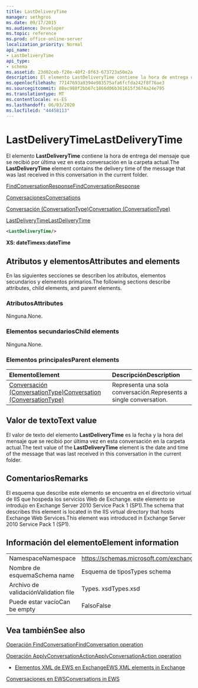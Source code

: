 ```yaml
---
title: LastDeliveryTime
manager: sethgros
ms.date: 09/17/2015
ms.audience: Developer
ms.topic: reference
ms.prod: office-online-server
localization_priority: Normal
api_name:
- LastDeliveryTime
api_type:
- schema
ms.assetid: 23d02ceb-f28e-40f2-8f63-673723a50e2a
description: El elemento LastDeliveryTime contiene la hora de entrega del mensaje que se recibió por última vez en esta conversación en la carpeta actual.
ms.openlocfilehash: 77147693a9394e983575afa6fcfda242f8f76ae3
ms.sourcegitcommit: 88ec988f2bb67c1866d06b361615f3674a24e795
ms.translationtype: MT
ms.contentlocale: es-ES
ms.lasthandoff: 06/03/2020
ms.locfileid: "44458113"
---
```

# <a name="lastdeliverytime"></a><span data-ttu-id="9afba-103">LastDeliveryTime</span><span class="sxs-lookup"><span data-stu-id="9afba-103">LastDeliveryTime</span></span>

<span data-ttu-id="9afba-104">El elemento **LastDeliveryTime** contiene la hora de entrega del mensaje que se recibió por última vez en esta conversación en la carpeta actual.</span><span class="sxs-lookup"><span data-stu-id="9afba-104">The **LastDeliveryTime** element contains the delivery time of the message that was last received in this conversation in the current folder.</span></span> 
  
[<span data-ttu-id="9afba-105">FindConversationResponse</span><span class="sxs-lookup"><span data-stu-id="9afba-105">FindConversationResponse</span></span>](findconversationresponse.md)
  
[<span data-ttu-id="9afba-106">Conversaciones</span><span class="sxs-lookup"><span data-stu-id="9afba-106">Conversations</span></span>](conversations-ex15websvcsotherref.md)
  
[<span data-ttu-id="9afba-107">Conversación (ConversationType)</span><span class="sxs-lookup"><span data-stu-id="9afba-107">Conversation (ConversationType)</span></span>](conversation-conversationtype.md)
  
[<span data-ttu-id="9afba-108">LastDeliveryTime</span><span class="sxs-lookup"><span data-stu-id="9afba-108">LastDeliveryTime</span></span>](lastdeliverytime.md)
  
```XML
<LastDeliveryTime/>
```

 <span data-ttu-id="9afba-109">**XS: dateTime**</span><span class="sxs-lookup"><span data-stu-id="9afba-109">**xs:dateTime**</span></span>
## <a name="attributes-and-elements"></a><span data-ttu-id="9afba-110">Atributos y elementos</span><span class="sxs-lookup"><span data-stu-id="9afba-110">Attributes and elements</span></span>

<span data-ttu-id="9afba-111">En las siguientes secciones se describen los atributos, elementos secundarios y elementos primarios.</span><span class="sxs-lookup"><span data-stu-id="9afba-111">The following sections describe attributes, child elements, and parent elements.</span></span>
  
### <a name="attributes"></a><span data-ttu-id="9afba-112">Atributos</span><span class="sxs-lookup"><span data-stu-id="9afba-112">Attributes</span></span>

<span data-ttu-id="9afba-113">Ninguna.</span><span class="sxs-lookup"><span data-stu-id="9afba-113">None.</span></span>
  
### <a name="child-elements"></a><span data-ttu-id="9afba-114">Elementos secundarios</span><span class="sxs-lookup"><span data-stu-id="9afba-114">Child elements</span></span>

<span data-ttu-id="9afba-115">Ninguna.</span><span class="sxs-lookup"><span data-stu-id="9afba-115">None.</span></span>
  
### <a name="parent-elements"></a><span data-ttu-id="9afba-116">Elementos principales</span><span class="sxs-lookup"><span data-stu-id="9afba-116">Parent elements</span></span>

|<span data-ttu-id="9afba-117">**Elemento**</span><span class="sxs-lookup"><span data-stu-id="9afba-117">**Element**</span></span>|<span data-ttu-id="9afba-118">**Descripción**</span><span class="sxs-lookup"><span data-stu-id="9afba-118">**Description**</span></span>|
|:-----|:-----|
|[<span data-ttu-id="9afba-119">Conversación (ConversationType)</span><span class="sxs-lookup"><span data-stu-id="9afba-119">Conversation (ConversationType)</span></span>](conversation-conversationtype.md) <br/> |<span data-ttu-id="9afba-120">Representa una sola conversación.</span><span class="sxs-lookup"><span data-stu-id="9afba-120">Represents a single conversation.</span></span>  <br/> |
   
## <a name="text-value"></a><span data-ttu-id="9afba-121">Valor de texto</span><span class="sxs-lookup"><span data-stu-id="9afba-121">Text value</span></span>

<span data-ttu-id="9afba-122">El valor de texto del elemento **LastDeliveryTime** es la fecha y la hora del mensaje que se recibió por última vez en esta conversación en la carpeta actual.</span><span class="sxs-lookup"><span data-stu-id="9afba-122">The text value of the **LastDeliveryTime** element is the date and time of the message that was last received in this conversation in the current folder.</span></span> 
  
## <a name="remarks"></a><span data-ttu-id="9afba-123">Comentarios</span><span class="sxs-lookup"><span data-stu-id="9afba-123">Remarks</span></span>

<span data-ttu-id="9afba-124">El esquema que describe este elemento se encuentra en el directorio virtual de IIS que hospeda los servicios Web de Exchange. este elemento se introdujo en Exchange Server 2010 Service Pack 1 (SP1).</span><span class="sxs-lookup"><span data-stu-id="9afba-124">The schema that describes this element is located in the IIS virtual directory that hosts Exchange Web Services.This element was introduced in Exchange Server 2010 Service Pack 1 (SP1).</span></span>
  
## <a name="element-information"></a><span data-ttu-id="9afba-125">Información del elemento</span><span class="sxs-lookup"><span data-stu-id="9afba-125">Element information</span></span>

|||
|:-----|:-----|
|<span data-ttu-id="9afba-126">Namespace</span><span class="sxs-lookup"><span data-stu-id="9afba-126">Namespace</span></span>  <br/> |https://schemas.microsoft.com/exchange/services/2006/types  <br/> |
|<span data-ttu-id="9afba-127">Nombre de esquema</span><span class="sxs-lookup"><span data-stu-id="9afba-127">Schema name</span></span>  <br/> |<span data-ttu-id="9afba-128">Esquema de tipos</span><span class="sxs-lookup"><span data-stu-id="9afba-128">Types schema</span></span>  <br/> |
|<span data-ttu-id="9afba-129">Archivo de validación</span><span class="sxs-lookup"><span data-stu-id="9afba-129">Validation file</span></span>  <br/> |<span data-ttu-id="9afba-130">Types. xsd</span><span class="sxs-lookup"><span data-stu-id="9afba-130">Types.xsd</span></span>  <br/> |
|<span data-ttu-id="9afba-131">Puede estar vacío</span><span class="sxs-lookup"><span data-stu-id="9afba-131">Can be empty</span></span>  <br/> |<span data-ttu-id="9afba-132">Falso</span><span class="sxs-lookup"><span data-stu-id="9afba-132">False</span></span>  <br/> |
   
## <a name="see-also"></a><span data-ttu-id="9afba-133">Vea también</span><span class="sxs-lookup"><span data-stu-id="9afba-133">See also</span></span>



[<span data-ttu-id="9afba-134">Operación FindConversation</span><span class="sxs-lookup"><span data-stu-id="9afba-134">FindConversation operation</span></span>](findconversation-operation.md)
  
[<span data-ttu-id="9afba-135">Operación ApplyConversationAction</span><span class="sxs-lookup"><span data-stu-id="9afba-135">ApplyConversationAction operation</span></span>](applyconversationaction-operation.md)


- [<span data-ttu-id="9afba-136">Elementos XML de EWS en Exchange</span><span class="sxs-lookup"><span data-stu-id="9afba-136">EWS XML elements in Exchange</span></span>](ews-xml-elements-in-exchange.md)


[<span data-ttu-id="9afba-137">Conversaciones en EWS</span><span class="sxs-lookup"><span data-stu-id="9afba-137">Conversations in EWS</span></span>](https://msdn.microsoft.com/library/91e64629-db6c-4c94-9dcb-d386232e8467%28Office.15%29.aspx)

